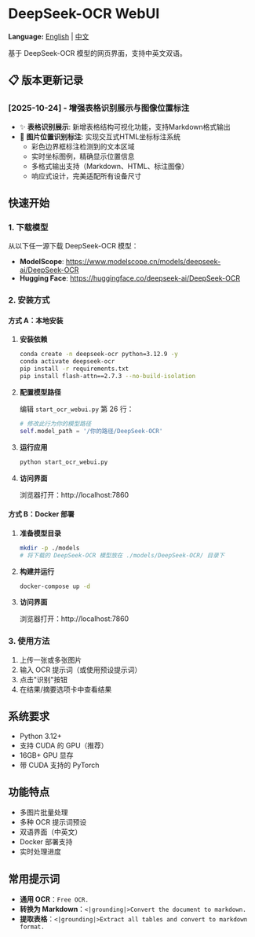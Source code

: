 # DeepSeek-OCR WebUI

**Language:** [English](README.md) | [中文](README_zh.md)

基于 DeepSeek-OCR 模型的网页界面，支持中英文双语。

## 📋 版本更新记录

### [2025-10-24] - 增强表格识别展示与图像位置标注
- ✨ **表格识别展示**: 新增表格结构可视化功能，支持Markdown格式输出
- 🎯 **图片位置识别标注**: 实现交互式HTML坐标标注系统
  - 彩色边界框标注检测到的文本区域
  - 实时坐标图例，精确显示位置信息
  - 多格式输出支持（Markdown、HTML、标注图像）
  - 响应式设计，完美适配所有设备尺寸

## 快速开始

### 1. 下载模型

从以下任一源下载 DeepSeek-OCR 模型：
- **ModelScope**: https://www.modelscope.cn/models/deepseek-ai/DeepSeek-OCR
- **Hugging Face**: https://huggingface.co/deepseek-ai/DeepSeek-OCR

### 2. 安装方式

#### 方式 A：本地安装

1. **安装依赖**
   ```bash
   conda create -n deepseek-ocr python=3.12.9 -y
   conda activate deepseek-ocr
   pip install -r requirements.txt
   pip install flash-attn==2.7.3 --no-build-isolation
   ```

2. **配置模型路径**
   
   编辑 `start_ocr_webui.py` 第 26 行：
   ```python
   # 修改此行为你的模型路径
   self.model_path = '/你的路径/DeepSeek-OCR'
   ```

3. **运行应用**
   ```bash
   python start_ocr_webui.py
   ```

4. **访问界面**
   
   浏览器打开：http://localhost:7860

#### 方式 B：Docker 部署

1. **准备模型目录**
   ```bash
   mkdir -p ./models
   # 将下载的 DeepSeek-OCR 模型放在 ./models/DeepSeek-OCR/ 目录下
   ```

2. **构建并运行**
   ```bash
   docker-compose up -d
   ```

3. **访问界面**
   
   浏览器打开：http://localhost:7860

### 3. 使用方法

1. 上传一张或多张图片
2. 输入 OCR 提示词（或使用预设提示词）
3. 点击"识别"按钮
4. 在结果/摘要选项卡中查看结果

## 系统要求

- Python 3.12+
- 支持 CUDA 的 GPU（推荐）
- 16GB+ GPU 显存
- 带 CUDA 支持的 PyTorch

## 功能特点

- 多图片批量处理
- 多种 OCR 提示词预设
- 双语界面（中英文）
- Docker 部署支持
- 实时处理进度

## 常用提示词

- **通用 OCR**：`Free OCR.`
- **转换为 Markdown**：`<|grounding|>Convert the document to markdown.`
- **提取表格**：`<|grounding|>Extract all tables and convert to markdown format.`
